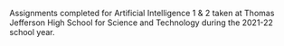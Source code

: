 
Assignments completed for Artificial Intelligence 1 & 2 taken at Thomas Jefferson High School for Science and Technology during the 2021-22 school year.
